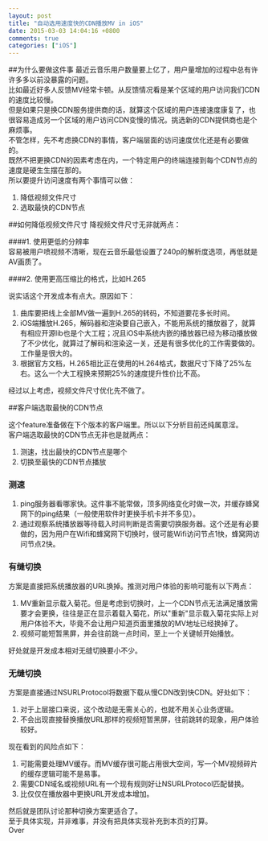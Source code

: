 ```yaml
---
layout: post
title: "自动选用速度快的CDN播放MV in iOS"
date: 2015-03-03 14:04:16 +0800
comments: true
categories: ["iOS"]
---
```


##为什么要做这件事
最近云音乐用户数量要上亿了，用户量增加的过程中总有许许多多以前没暴露的问题。  
比如最近好多人反馈MV经常卡顿。从反馈情况看是某个区域的用户访问我们CDN的速度比较慢。    
但是如果只是换CDN服务提供商的话，就算这个区域的用户连接速度康复了，也很容易造成另一个区域的用户访问CDN变慢的情况。挑选新的CDN提供商也是个麻烦事。  
不管怎样，先不考虑换CDN的事情，客户端层面的访问速度优化还是有必要做的。  
既然不把更换CDN的因素考虑在内，一个特定用户的终端连接到每个CDN节点的速度是硬生生摆在那的。  
所以要提升访问速度有两个事情可以做：  

1. 降低视频文件尺寸
2. 选取最快的CDN节点

<!--more-->

##如何降低视频文件尺寸
降视频文件尺寸无非就两点：  

####1. 使用更低的分辨率  
容易被用户喷视频不清晰，现在云音乐最低设置了240p的解析度选项，再低就是AV画质了。  

####2. 使用更高压缩比的格式，比如H.265  

说实话这个开发成本有点大。原因如下：  

1. 曲库要把线上全部MV做一遍到H.265的转码，不知道要花多长时间。  
2. iOS端播放H.265，解码器和渲染要自己嵌入，不能用系统的播放器了，就算有相应开源lib也是个大工程；况且iOS中系统内嵌的播放器已经为移动播放做了不少优化，就算过了解码和渲染这一关，还是有很多优化的工作需要做的。工作量是很大的。  
3. 根据官方文档，H.265相比正在使用的H.264格式，数据尺寸下降了25%左右。这么一个大工程换来预期25%的速度提升性价比不高。

经过以上考虑，视频文件尺寸优化先不做了。

##客户端选取最快的CDN节点

这个feature准备做在下个版本的客户端里。所以以下分析目前还纯属意淫。  
客户端选取最快的CDN节点无非也是就两点：  

1. 测速，找出最快的CDN节点是哪个  
2. 切换至最快的CDN节点播放

### 测速

1. ping服务器看哪家快。这件事不能常做，顶多网络变化时做一次，并缓存蜂窝网下的ping结果（一般使用软件时更换手机卡并不多见）。
2. 通过观察系统播放器等待载入时间判断是否需要切换服务器。这个还是有必要做的，因为用户在Wifi和蜂窝网下切换时，很可能Wifi访问节点1快，蜂窝网访问节点2快。

### 有缝切换
方案是直接把系统播放器的URL换掉。推测对用户体验的影响可能有以下两点：  

1. MV重新显示载入菊花。但是考虑到切换时，上一个CDN节点无法满足播放需要才会更换，往往是正在显示着载入菊花，所以"重新"显示载入菊花实际上对用户体验不大，毕竟不会让用户知道页面里播放的MV地址已经换掉了。  
2. 视频可能短暂黑屏，并会往前跳一点时间，至上一个关键帧开始播放。  

好处就是开发成本相对无缝切换要小不少。

### 无缝切换
方案是直接通过NSURLProtocol将数据下载从慢CDN改到快CDN。好处如下：

1. 对于上层接口来说，这个改动是无需关心的，也就不用关心业务逻辑。  
2. 不会出现直接替换播放URL那样的视频短暂黑屏，往前跳转的现象，用户体验较好。  

现在看到的风险点如下：  

1. 可能需要处理MV缓存。而MV缓存很可能占用很大空间，写一个MV视频碎片的缓存逻辑可能不是易事。  
2. 需要CDN域名或视频URL有一个现有规则好让NSURLProtocol匹配替换。
3. 比仅仅在播放器中更换URL开发成本增加。

然后就是团队讨论那种切换方案更适合了。  
至于具体实现，并非难事，并没有把具体实现补充到本页的打算。  
Over
